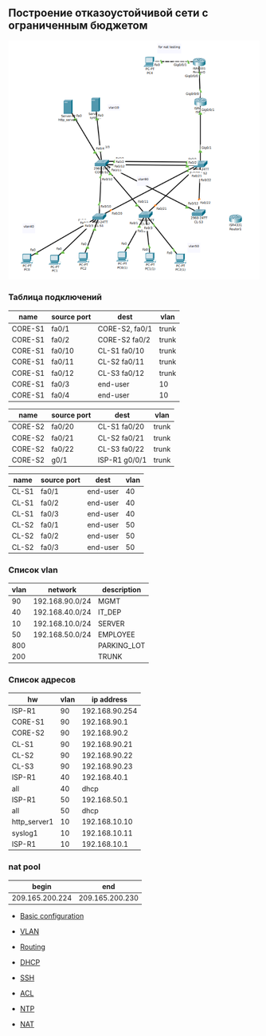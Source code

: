 ## Построение отказоустойчивой сети с ограниченным бюджетом

![alt text](./otus-dz-14-topology.png "Топология")

### Таблица подключений

name| source port | dest | vlan
---|---|---|---
CORE-S1 | fa0/1 | CORE-S2, fa0/1 | trunk
CORE-S1  | fa0/2| CORE-S2 fa0/2   | trunk
CORE-S1 | fa0/10 | CL-S1 fa0/10  | trunk
CORE-S1 | fa0/11 | CL-S2 fa0/11  | trunk
CORE-S1 | fa0/12 | CL-S3 fa0/12  | trunk
CORE-S1 | fa0/3  | end-user      | 10
CORE-S1 | fa0/4  | end-user      | 10

name| source port | dest | vlan
---|---|---|---
CORE-S2 | fa0/20 | CL-S1 fa0/20  | trunk
CORE-S2 | fa0/21 | CL-S2 fa0/21  | trunk
CORE-S2 | fa0/22 | CL-S3 fa0/22  | trunk
CORE-S2 | g0/1   | ISP-R1 g0/0/1 | trunk


name| source port | dest | vlan
---|---|---|---
CL-S1   | fa0/1  | end-user  | 40 
CL-S1 | fa0/2  | end-user  | 40
CL-S1  | fa0/3  | end-user  | 40
CL-S2   | fa0/1  | end-user  | 50
CL-S2   | fa0/2  | end-user  | 50
CL-S2   | fa0/3  | end-user  | 50

### Список vlan

vlan | network | description
---|---|---
90  | 192.168.90.0/24| MGMT
40 | 192.168.40.0/24 | IT_DEP
10 | 192.168.10.0/24 | SERVER
50 | 192.168.50.0/24 | EMPLOYEE
800 |                | PARKING_LOT
200 |                | TRUNK


### Список адресов

hw | vlan | ip address
---|---|---
ISP-R1 | 90 | 192.168.90.254
CORE-S1 | 90 | 192.168.90.1
CORE-S2 | 90 | 192.168.90.2
CL-S1   | 90 | 192.168.90.21
CL-S2   | 90 | 192.168.90.22
CL-S3   | 90 | 192.168.90.23
ISP-R1 | 40 | 192.168.40.1
all       | 40 | dhcp
ISP-R1 | 50 | 192.168.50.1
all     | 50 | dhcp
http_server1 | 10 | 192.168.10.10
syslog1 | 10 | 192.168.10.11
ISP-R1 |10 |192.168.10.1

### nat pool 

begin|  end
---|---
209.165.200.224 |  209.165.200.230

- [Basic configuration](./Basic_config.MD)

- [VLAN](./Vlan.MD)

- [Routing](./Router_on_Stick.MD)

- [DHCP](./Dhcp.MD)

- [SSH](./SSH.MD)

- [ACL](./ACL.MD)

- [NTP](./NTP.MD)

- [NAT](./NAT.MD)
